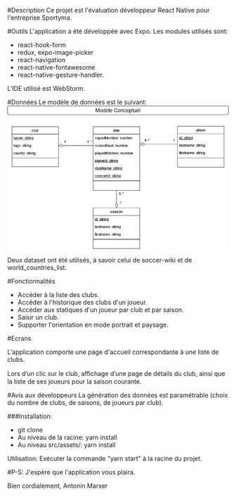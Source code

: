 #Description
Ce projet est l'évaluation développeur React Native pour l'entreprise Sportyma.

#Outils
L'application a été développée avec Expo.
Les modules utilisés sont:
- react-hook-form
- redux, expo-image-picker
- react-navigation
- react-native-fontawesome
- react-native-gesture-handler.

L'IDE utilisé est WebStorm.

#Données
Le modèle de données est le suivant:
![Alt text](documentation/uml-sportyma-eval.drawio.png?raw=true "Modèle de données")

Deux dataset ont été utilisés, à savoir celui de soccer-wiki et de world_countries_list.

#Fonctionnalités
- Accéder à la liste des clubs.
- Accéder à l'historique des clubs d'un joueur.
- Accéder aux statiques d'un joueur par club et par saison.
- Saisir un club.
- Supporter l'orientation en mode portrait et paysage.

#Ecrans

L'application comporte une page d'accueil correspondante à une liste de clubs.

Lors d’un clic sur le club, aﬃchage d’une page de détails du club, ainsi que la liste de ses joueurs pour la saison courante.

#Avis aux développeurs
La génération des données est paramétrable (choix du nombre de clubs, de saisons, de joueurs par club).

###Installation:
* git clone 
* Au niveau de la racine: yarn install 
* Au niveau src/assets/: yarn install

Utilisation:
Exécuter la commande "yarn start" à la racine du projet.

#P-S:
J'espère que l'application vous plaira.

Bien cordialement,
Antonin Marxer
